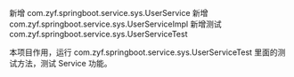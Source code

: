 新增 com.zyf.springboot.service.sys.UserService
新增 com.zyf.springboot.service.sys.UserServiceImpl
新增测试 com.zyf.springboot.service.sys.UserServiceTest

本项目作用，运行 com.zyf.springboot.service.sys.UserServiceTest 里面的测试方法，测试 Service 功能。
